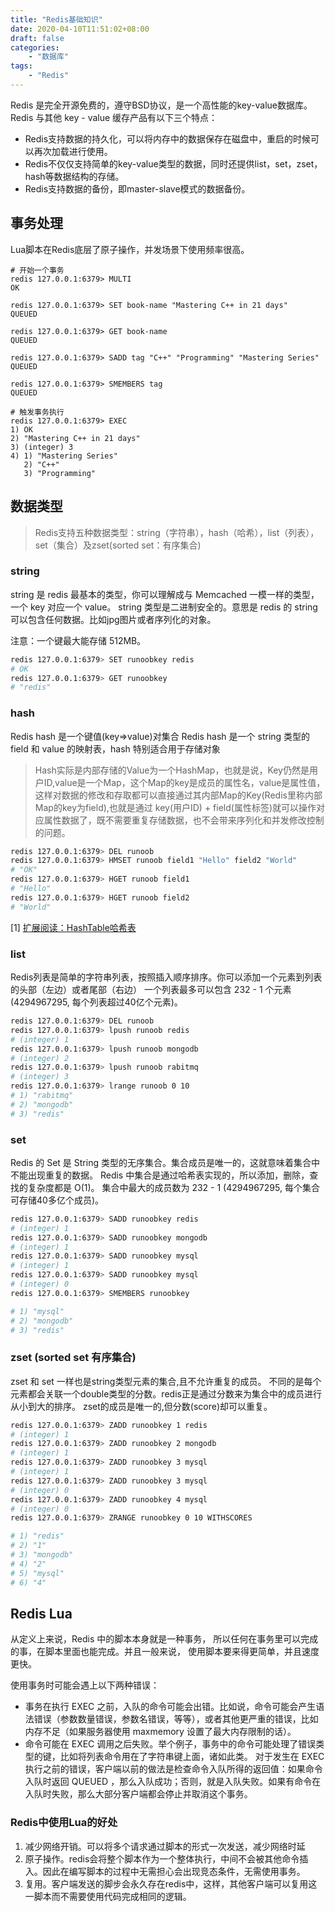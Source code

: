 ```yaml
---
title: "Redis基础知识"
date: 2020-04-10T11:51:02+08:00
draft: false
categories: 
    - "数据库"
tags: 
    - "Redis"   
---
```


Redis 是完全开源免费的，遵守BSD协议，是一个高性能的key-value数据库。
Redis 与其他 key - value 缓存产品有以下三个特点：

* Redis支持数据的持久化，可以将内存中的数据保存在磁盘中，重启的时候可以再次加载进行使用。
* Redis不仅仅支持简单的key-value类型的数据，同时还提供list，set，zset，hash等数据结构的存储。
* Redis支持数据的备份，即master-slave模式的数据备份。

<!--more-->

## 事务处理

Lua脚本在Redis底层了原子操作，并发场景下使用频率很高。
```text
# 开始一个事务
redis 127.0.0.1:6379> MULTI
OK

redis 127.0.0.1:6379> SET book-name "Mastering C++ in 21 days"
QUEUED

redis 127.0.0.1:6379> GET book-name
QUEUED

redis 127.0.0.1:6379> SADD tag "C++" "Programming" "Mastering Series"
QUEUED

redis 127.0.0.1:6379> SMEMBERS tag
QUEUED

# 触发事务执行
redis 127.0.0.1:6379> EXEC
1) OK
2) "Mastering C++ in 21 days"
3) (integer) 3
4) 1) "Mastering Series"
   2) "C++"
   3) "Programming"
```

## 数据类型

> Redis支持五种数据类型：string（字符串），hash（哈希），list（列表），set（集合）及zset(sorted set：有序集合)

### string

string 是 redis 最基本的类型，你可以理解成与 Memcached 一模一样的类型，一个 key 对应一个 value。
string 类型是二进制安全的。意思是 redis 的 string 可以包含任何数据。比如jpg图片或者序列化的对象。

注意：一个键最大能存储 512MB。

```bash
redis 127.0.0.1:6379> SET runoobkey redis
# OK
redis 127.0.0.1:6379> GET runoobkey
# "redis"
```

### hash

Redis hash 是一个键值(key=>value)对集合
Redis hash 是一个 string 类型的 field 和 value 的映射表，hash 特别适合用于存储对象

> Hash实际是内部存储的Value为一个HashMap，也就是说，Key仍然是用户ID,value是一个Map，这个Map的key是成员的属性名，value是属性值，这样对数据的修改和存取都可以直接通过其内部Map的Key(Redis里称内部Map的key为field),也就是通过 key(用户ID) + field(属性标签)就可以操作对应属性数据了，既不需要重复存储数据，也不会带来序列化和并发修改控制的问题。

```bash
redis 127.0.0.1:6379> DEL runoob
redis 127.0.0.1:6379> HMSET runoob field1 "Hello" field2 "World"
# "OK"
redis 127.0.0.1:6379> HGET runoob field1
# "Hello"
redis 127.0.0.1:6379> HGET runoob field2
# "World"
```

[1] [扩展阅读：HashTable哈希表](https://zh.wikipedia.org/zh-hans/%E5%93%88%E5%B8%8C%E8%A1%A8)

### list

Redis列表是简单的字符串列表，按照插入顺序排序。你可以添加一个元素到列表的头部（左边）或者尾部（右边）
一个列表最多可以包含 232 - 1 个元素 (4294967295, 每个列表超过40亿个元素)。

```bash
redis 127.0.0.1:6379> DEL runoob
redis 127.0.0.1:6379> lpush runoob redis
# (integer) 1
redis 127.0.0.1:6379> lpush runoob mongodb
# (integer) 2
redis 127.0.0.1:6379> lpush runoob rabitmq
# (integer) 3
redis 127.0.0.1:6379> lrange runoob 0 10
# 1) "rabitmq"
# 2) "mongodb"
# 3) "redis"
```

### set

Redis 的 Set 是 String 类型的无序集合。集合成员是唯一的，这就意味着集合中不能出现重复的数据。
Redis 中集合是通过哈希表实现的，所以添加，删除，查找的复杂度都是 O(1)。
集合中最大的成员数为 232 - 1 (4294967295, 每个集合可存储40多亿个成员)。

```bash
redis 127.0.0.1:6379> SADD runoobkey redis
# (integer) 1
redis 127.0.0.1:6379> SADD runoobkey mongodb
# (integer) 1
redis 127.0.0.1:6379> SADD runoobkey mysql
# (integer) 1
redis 127.0.0.1:6379> SADD runoobkey mysql
# (integer) 0
redis 127.0.0.1:6379> SMEMBERS runoobkey

# 1) "mysql"
# 2) "mongodb"
# 3) "redis"
```

### zset (sorted set 有序集合)

zset 和 set 一样也是string类型元素的集合,且不允许重复的成员。
不同的是每个元素都会关联一个double类型的分数。redis正是通过分数来为集合中的成员进行从小到大的排序。
zset的成员是唯一的,但分数(score)却可以重复。

```bash
redis 127.0.0.1:6379> ZADD runoobkey 1 redis
# (integer) 1
redis 127.0.0.1:6379> ZADD runoobkey 2 mongodb
# (integer) 1
redis 127.0.0.1:6379> ZADD runoobkey 3 mysql
# (integer) 1
redis 127.0.0.1:6379> ZADD runoobkey 3 mysql
# (integer) 0
redis 127.0.0.1:6379> ZADD runoobkey 4 mysql
# (integer) 0
redis 127.0.0.1:6379> ZRANGE runoobkey 0 10 WITHSCORES

# 1) "redis"
# 2) "1"
# 3) "mongodb"
# 4) "2"
# 5) "mysql"
# 6) "4"
```

## Redis Lua

从定义上来说，Redis 中的脚本本身就是一种事务， 所以任何在事务里可以完成的事，在脚本里面也能完成。并且一般来说， 使用脚本要来得更简单，并且速度更快。

使用事务时可能会遇上以下两种错误：

* 事务在执行 EXEC 之前，入队的命令可能会出错。比如说，命令可能会产生语法错误（参数数量错误，参数名错误，等等），或者其他更严重的错误，比如内存不足（如果服务器使用 maxmemory 设置了最大内存限制的话）。
* 命令可能在 EXEC 调用之后失败。举个例子，事务中的命令可能处理了错误类型的键，比如将列表命令用在了字符串键上面，诸如此类。
对于发生在 EXEC 执行之前的错误，客户端以前的做法是检查命令入队所得的返回值：如果命令入队时返回 QUEUED ，那么入队成功；否则，就是入队失败。如果有命令在入队时失败，那么大部分客户端都会停止并取消这个事务。

### Redis中使用Lua的好处

1. 减少网络开销。可以将多个请求通过脚本的形式一次发送，减少网络时延
1. 原子操作。redis会将整个脚本作为一个整体执行，中间不会被其他命令插入。因此在编写脚本的过程中无需担心会出现竞态条件，无需使用事务。
1. 复用。客户端发送的脚步会永久存在redis中，这样，其他客户端可以复用这一脚本而不需要使用代码完成相同的逻辑。

